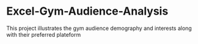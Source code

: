 # Excel-Gym-Audience-Analysis
This project illustrates the gym audience demography and interests along with their preferred plateform  
